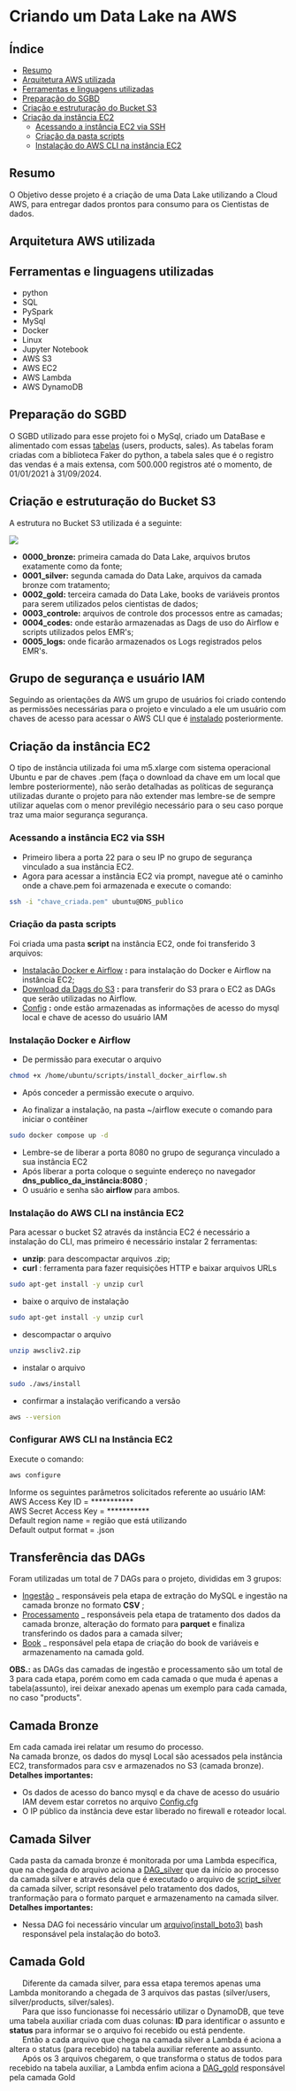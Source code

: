 # Criando um Data Lake na AWS
## Índice
- [Resumo](#resumo)
- [Arquitetura AWS utilizada](#arquitetura-aws-utilizada)
- [Ferramentas e linguagens utilizadas](#ferramentas-e-linguagens-utilizadas)
- [Preparação do SGBD](#preparação-do-SGBD)
- [Criação e estruturação do Bucket S3](#criação-e-estruturação-do-Bucket-S3)
- [Criação da instância EC2](#criação-da-instância-EC2)
    - [Acessando a instância EC2 via SSH](#acessando-a-instância-EC2-via-SSH)
    - [Criação da pasta scripts](#criação-da-pasta-scripts)
    - [Instalação do AWS CLI na instância EC2](#instalação-do-AWS-CLI-na-instância-EC2)


## Resumo
O Objetivo desse projeto é a criação de uma Data Lake utilizando a Cloud AWS, para entregar dados prontos para consumo para os Cientistas de dados.

## Arquitetura AWS utilizada

## Ferramentas e linguagens utilizadas
- <span lang="en">python</span>
- SQL
- PySpark
- MySql
- Docker
- Linux
- Jupyter Notebook
- AWS S3
- AWS EC2
- AWS Lambda
- AWS DynamoDB

## Preparação do SGBD
O SGBD utilizado para esse projeto foi o MySql, criado um DataBase e alimentado com essas [tabelas](dados/tabelas.zip) (users, products, sales). As tabelas foram criadas com a biblioteca Faker do python, a tabela sales que é o registro das vendas é a mais extensa, com 500.000 registros até o momento, de 01/01/2021 à 31/09/2024.

## Criação e estruturação do Bucket S3
A estrutura no Bucket S3 utilizada é a seguinte: <br>

![](imagens/layout_bucket_S3.png)

- **0000_bronze:** primeira camada do Data Lake, arquivos brutos exatamente como da fonte;
- **0001_silver:** segunda camada do Data Lake, arquivos da camada bronze com tratamento;
- **0002_gold:** terceira camada do Data Lake, books de variáveis prontos para serem utilizados pelos cientistas de dados;
- **0003_controle:** arquivos de controle dos processos entre as camadas;
- **0004_codes:** onde estarão armazenadas as Dags de uso do Airflow e scripts utilizados pelos EMR's;
- **0005_logs:** onde ficarão armazenados os Logs registrados pelos EMR's.

## Grupo de segurança e usuário IAM
Seguindo as orientações da AWS um grupo de usuários foi criado contendo as permissões necessárias para o projeto e vinculado a ele um usuário com chaves de acesso para acessar o AWS CLI que é [instalado](#Instalação-do-AWS-CLI-na-instância-EC2) posteriormente.

## Criação da instância EC2
O tipo de instância utilizada foi uma m5.xlarge com sistema operacional Ubuntu e par de chaves .pem (faça o download da chave em um local que lembre posteriormente), não serão detalhadas as políticas de segurança utilizadas durante o projeto para não extender mas lembre-se de sempre utilizar aquelas com o menor previlégio necessário para o seu caso porque traz uma maior segurança segurança.

### Acessando a instância EC2 via SSH
- Primeiro libera a porta 22 para o seu IP no grupo de segurança vinculado a sua instância EC2.
- Agora para acessar a instância EC2 via prompt, navegue até o caminho onde a chave.pem foi armazenada e execute o comando:
```bash
ssh -i "chave_criada.pem" ubuntu@DNS_publico
```

### Criação da pasta scripts
Foi criada uma pasta **script** na instância EC2, onde foi transferido 3 arquivos:
- [Instalação Docker e Airflow](bash/install_docker_airflow.sh) **:** para instalação do Docker e Airflow na instância EC2;
- [Download da Dags do S3](bash/download_files.sh) **:** para transferir do S3 prara o EC2 as DAGs que serão utilizadas no Airflow.
- [Config](bash/config.cfg) **:** onde estão armazenadas as informações de acesso do mysql local e chave de acesso do usuário IAM

### Instalação Docker e Airflow
- De permissão para executar o arquivo
```bash
chmod +x /home/ubuntu/scripts/install_docker_airflow.sh
```
- Após conceder a permissão execute o arquivo.

- Ao finalizar a instalação, na pasta ~/airflow execute o comando para iniciar o contêiner
```bash
sudo docker compose up -d
```
- Lembre-se de liberar a porta 8080 no grupo de segurança vinculado a sua instância EC2
- Após liberar a porta coloque o seguinte endereço no navegador **dns_publico_da_instância:8080** ;
- O usuário e senha são **airflow** para ambos.

### Instalação do AWS CLI na instância EC2
Para acessar o bucket S2 através da instância EC2 é necessário a instalação do CLI, mas primeiro é necessário instalar 2 ferramentas:
- **unzip**: para descompactar arquivos .zip;
- **curl** : ferramenta para fazer requisições HTTP e baixar arquivos URLs
```bash
sudo apt-get install -y unzip curl
```
- baixe o arquivo de instalação
```bash
sudo apt-get install -y unzip curl
```
- descompactar o arquivo
```bash
unzip awscliv2.zip
```
- instalar o arquivo
```bash
sudo ./aws/install
```
- confirmar a instalação verificando a versão
```bash
aws --version
```
### Configurar AWS CLI na Instância EC2
Execute o comando:
```bash
aws configure
```
Informe os seguintes parâmetros solicitados referente ao usuário IAM: <br>
AWS Access Key ID = *********** <br>
AWS Secret Access Key = *********** <br>
Default region name = região que está utilizando <br>
Default output format = .json <br>

## Transferência das DAGs
Foram utilizadas um total de 7 DAGs para o projeto, divididas em 3 grupos: <br>
- [Ingestão](DAGs/bronze) _ responsáveis pela etapa de extração do MySQL e ingestão na camada bronze no formato **CSV** ;
- [Processamento](DAGs/silver) _ responsáveis pela etapa de tratamento dos dados da camada bronze, alteração do formato para **parquet** e finaliza transferindo os dados para a camada silver;
- [Book](DAGs/gold) _ responsável pela etapa de criação do book de variáveis e armazenamento na camada gold.<br>

**OBS.:** as DAGs das camadas de ingestão e processamento são um total de 3 para cada etapa, porém como em cada camada o que muda é apenas a tabela(assunto), irei deixar anexado apenas um exemplo para cada camada, no caso "products". 

## Camada Bronze
Em cada camada irei relatar um resumo do processo. <br>
Na camada bronze, os dados do mysql Local são acessados pela instância EC2, transformados para csv e armazenados no S3 (camada bronze). <br>
**Detalhes importantes:**
- Os dados de acesso do banco mysql e da chave de acesso do usuário IAM devem estar corretos no arquivo [Config.cfg](bash/config.cfg)
- O IP público da instância deve estar liberado no firewall e roteador local.

## Camada Silver
Cada pasta da camada bronze é monitorada por uma Lambda específica, que na chegada do arquivo aciona a [DAG_silver](DAGs/silver/process_products_silver.py) que da início ao processo da camada silver e através dela que é executado o arquivo de [script_silver](codes/cd_products_process.py) da camada silver, script resonsável pelo tratamento dos dados, tranformação para o formato parquet e armazenamento na camada silver.<br>
**Detalhes importantes:**
- Nessa DAG foi necessário vincular um [arquivo(install_boto3)](bash/install_boto3.sh) bash responsável pela instalação do boto3.

## Camada Gold
&nbsp;&nbsp;&nbsp;&nbsp;&nbsp;&nbsp;Diferente da camada silver, para essa etapa teremos apenas uma Lambda monitorando a chegada de 3 arquivos das pastas (silver/users, silver/products, silver/sales).<br> 
&nbsp;&nbsp;&nbsp;&nbsp;&nbsp;&nbsp;Para que isso funcionasse foi necessário utilizar o DynamoDB, que teve uma tabela auxiliar criada com duas colunas: **ID** para identificar o assunto e **status** para informar se o arquivo foi recebido ou está pendente.<br> 
&nbsp;&nbsp;&nbsp;&nbsp;&nbsp;&nbsp;Então a cada arquivo que chega na camada silver a Lambda é aciona a altera o status (para recebido) na tabela auxiliar referente ao assunto. <br>
&nbsp;&nbsp;&nbsp;&nbsp;&nbsp;&nbsp;Após os 3 arquivos chegarem, o que transforma o status de todos para recebido na tabela auxiliar, a Lambda enfim aciona a [DAG_gold](DAGs/gold/creation_book_gold.py) responsável pela camada Gold




  
